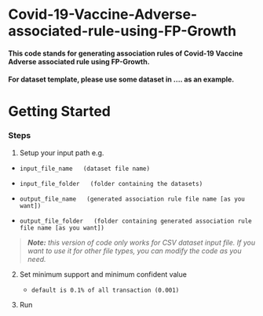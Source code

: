 # Covid-19-Vaccine-Adverse-associated-rule-using-FP-Growth
#### This code stands for generating association rules of Covid-19 Vaccine Adverse associated rule using FP-Growth.
#### For dataset template, please use some dataset in .... as an example.

# Getting Started
### Steps
1. Setup your input path e.g. 
  *     input_file_name   (dataset file name)
  *     input_file_folder   (folder containing the datasets)
  *     output_file_name   (generated association rule file name [as you want])
  *     output_file_folder   (folder containing generated association rule file name [as you want])
> _**Note:** this version of code only works for CSV dataset input file. If you want to use it for other file  types, you can modify the code as you need._

2. Set minimum support and minimum confident value 
   *     default is 0.1% of all transaction (0.001)

3. Run

